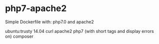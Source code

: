 # php7-apache2
Simple Dockerfile with: php7.0 and apache2

ubuntu:trusty 14.04
curl
apache2
php7 (with short tags and display errors on)
composer
